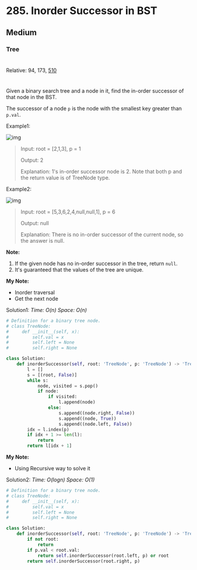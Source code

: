 # 285. Inorder Successor in BST
## Medium
### Tree
#
Relative: 94, 173, [510](https://github.com/Yiyang-C/LeetCode/blob/master/0510_Inorder%20Successor%20in%20BST%20II.md)
#

Given a binary search tree and a node in it, find the in-order successor of that node in the BST.

The successor of a node ```p``` is the node with the smallest key greater than ```p.val```.

Example1:

![img](https://assets.leetcode.com/uploads/2019/01/23/285_example_1.PNG)
    
> Input: root = [2,1,3], p = 1
> 
> Output: 2
>
>Explanation: 1's in-order successor node is 2. Note that both p and the return value is of TreeNode type.

Example2:

![img](https://assets.leetcode.com/uploads/2019/01/23/285_example_2.PNG)
    
> Input: root = [5,3,6,2,4,null,null,1], p = 6
> 
> Output: null
>
>Explanation: There is no in-order successor of the current node, so the answer is null.

**Note:**
1. If the given node has no in-order successor in the tree, return ```null```.
2. It's guaranteed that the values of the tree are unique.

**My Note:**
* Inorder traversal
* Get the next node

Solution1:
*Time: O(n)*
*Space: O(n)*
```python
# Definition for a binary tree node.
# class TreeNode:
#     def __init__(self, x):
#         self.val = x
#         self.left = None
#         self.right = None

class Solution:
    def inorderSuccessor(self, root: 'TreeNode', p: 'TreeNode') -> 'TreeNode':
        l = []
        s = [(root, False)]
        while s:
            node, visited = s.pop()
            if node:
                if visited:
                    l.append(node)
                else:
                    s.append((node.right, False))
                    s.append((node, True))
                    s.append((node.left, False))
        idx = l.index(p)
        if idx + 1 >= len(l):
            return 
        return l[idx + 1]
```

**My Note:**
* Using Recursive way to solve it

Solution2:
*Time: O(logn)*
*Space: O(1)*
```python
# Definition for a binary tree node.
# class TreeNode:
#     def __init__(self, x):
#         self.val = x
#         self.left = None
#         self.right = None

class Solution:
    def inorderSuccessor(self, root: 'TreeNode', p: 'TreeNode') -> 'TreeNode':
        if not root: 
            return
        if p.val < root.val: 
            return self.inorderSuccessor(root.left, p) or root
        return self.inorderSuccessor(root.right, p)
```
